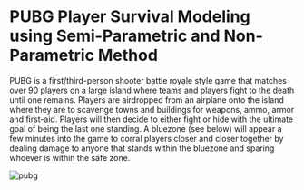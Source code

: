 # PUBG Player Survival Modeling using Semi-Parametric and Non-Parametric Method

PUBG is a first/third-person shooter battle royale style game that matches over 90 players on a large island where teams and players fight to the death until one remains. Players are airdropped from an airplane onto the island where they are to scavenge towns and buildings for weapons, ammo, armor and first-aid. Players will then decide to either fight or hide with the ultimate goal of being the last one standing. A bluezone (see below) will appear a few minutes into the game to corral players closer and closer together by dealing damage to anyone that stands within the bluezone and sparing whoever is within the safe zone.

![pubg](https://user-images.githubusercontent.com/54467567/66077149-fd22a400-e524-11e9-8d54-8ddf13fc2e67.jpg)
